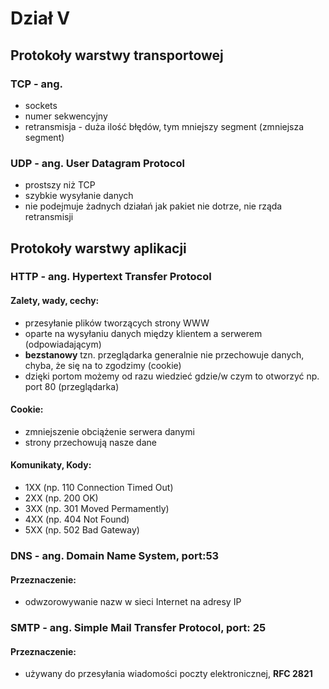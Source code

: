 # Dział V
## Protokoły warstwy transportowej
### TCP - ang.
- sockets
- numer sekwencyjny
- retransmisja - duża ilość błędów, tym mniejszy segment (zmniejsza segment)
### UDP - ang. User Datagram Protocol
- prostszy niż TCP
- szybkie wysyłanie danych
- nie podejmuje żadnych działań jak pakiet nie dotrze, nie rząda retransmisji

## Protokoły warstwy aplikacji
### HTTP - ang. Hypertext Transfer Protocol
#### Zalety, wady, cechy:
- przesyłanie plików tworzących strony WWW
- oparte na wysyłaniu danych między klientem a serwerem (odpowiadającym)
- **bezstanowy** tzn. przeglądarka generalnie nie przechowuje danych, chyba, że się na to zgodzimy (cookie)
- dzięki portom możemy od razu wiedzieć gdzie/w czym to otworzyć np. port 80 (przeglądarka)
#### Cookie:
- zmniejszenie obciążenie serwera danymi
- strony przechowują nasze dane
#### Komunikaty, Kody:
- 1XX (np. 110 Connection Timed Out)
- 2XX (np. 200 OK)
- 3XX (np. 301 Moved Permamently)
- 4XX (np. 404 Not Found)
- 5XX (np. 502 Bad Gateway)

### DNS - ang. Domain Name System, port:53
#### Przeznaczenie:
- odwzorowywanie nazw w sieci Internet na adresy IP

### SMTP - ang. Simple Mail Transfer Protocol, port: 25
#### Przeznaczenie:
- używany do przesyłania wiadomości poczty elektronicznej, **RFC 2821**
